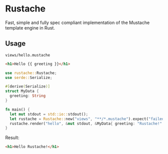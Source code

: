 # Rustache

Fast, simple and fully spec compliant implementation of the Mustache template engine in Rust.

## Usage

`views/hello.mustache`

```html
<h1>Hello {{ greeting }}</h1>
```

```rust
use rustache::Rustache;
use serde::Serialize;

#[derive(Serialize)]
struct MyData {
  greeting: String
}

fn main() {
  let mut stdout = std::io::stdout();
  let rustache = Rustache::new("views", "**/*.mustache").expect("failed to parse template files");
  rustache.render("hello", &mut stdout, &MyData{ greeting: "Rustache!".into() }).expect("failed to render template");
}
```

Result:

```html
<h1>Hello Rustache!</h1>
```
